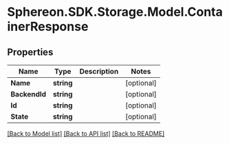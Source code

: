 # Sphereon.SDK.Storage.Model.ContainerResponse
## Properties

Name | Type | Description | Notes
------------ | ------------- | ------------- | -------------
**Name** | **string** |  | [optional] 
**BackendId** | **string** |  | [optional] 
**Id** | **string** |  | [optional] 
**State** | **string** |  | [optional] 

[[Back to Model list]](../README.md#documentation-for-models) [[Back to API list]](../README.md#documentation-for-api-endpoints) [[Back to README]](../README.md)


